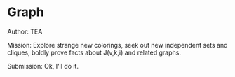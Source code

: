 # Graph

Author: TEA

Mission: Explore strange new colorings, seek out new independent sets and cliques, boldly prove facts about J(v,k,i) and related graphs.

Submission: Ok, I'll do it.
